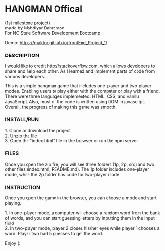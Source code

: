<h1>HANGMAN Offical</h1>
(1st milestone project)<br>
made by Mahdiyar Bahreman<br>
For NC State Software Development Bootcamp
<br>

Demo: https://maktor.github.io/frontEnd_Project_1/

<h3>DESCRIPTION</h3>
<p>I would like to credit http://stackoverflow.com, which allows developers to share and help each other. As I learned and implement parts of code from variuos developers.

This is a simple hangman game that includes one-player and two-player modes. Enabling users to play either with the computer or play with a friend. There were three languages implemented: HTML, CSS, and vanilla JavaScript. Also, most of the code is written using DOM in javascript. Overall, the progress of making this game was smooth.</p>

<h3>INSTALL/RUN</h3>
1. Clone or download the project<br>
2. Unzip the file<br>
3. Open the "index.html" file in the browser or run the npm server<br>

<h3>FILES</h3>
<p>Once you open the zip file, you will see three folders (1p, 2p, src) and two other files (index.html, README.md). The 1p folder includes one-player mode, while the 2p folder has code for two-player mode.</p>

<h3>INSTRUCTION</h3>
<p>Once you open the game in the browser, you can choose a mode and start playing.</p>
1. In one-player mode, a computer will choose a random word from the bank of words, and you can start guessing letters by inputting them in the input field<br>
2. In two-player mode, player 2 closes his/her eyes while player 1 chooses a word. Player two had 5 guesses to get the word.

<p>Enjoy (:</p>
